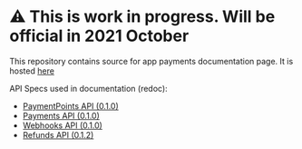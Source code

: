# ⚠️ This is work in progress. Will be official in 2021 October

This repository contains source for app payments documentation page. It is hosted [here](https://mobilepaydev.github.io/MobilePay-Payments-API/)

API Specs used in documentation (redoc):

- [PaymentPoints API (0.1.0)](https://mobilepaydev.github.io/MobilePay-Payments-API/redoc-paymentpoints)
- [Payments API (0.1.0)](https://mobilepaydev.github.io/MobilePay-Payments-API/redoc-payments)
- [Webhooks API (0.1.0)](https://mobilepaydev.github.io/MobilePay-Payments-API/redoc-webhooks)
- [Refunds API (0.1.2)](https://mobilepaydev.github.io/MobilePay-Payments-API/redoc-refunds)
